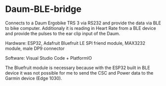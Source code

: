 # Daum-BLE-bridge
Connects to a Daum Ergobike TRS 3 via RS232 and provide the data via BLE to bike computer.
Additionaly it is reading in Heart Rate from a BLE device and provide the pulses to the ear clip input of the Daum.


Hardware: ESP32, Adafruit Bluefruit LE SPI friend module, MAX3232 module, male DP9 connector

Software: Visual Studio Code + PlatformIO

The Bluefruit module is necessary because with the ESP32 built in BLE device it was not possible for me to send the CSC and Power data to the Garmin device (Edge 1030). 


